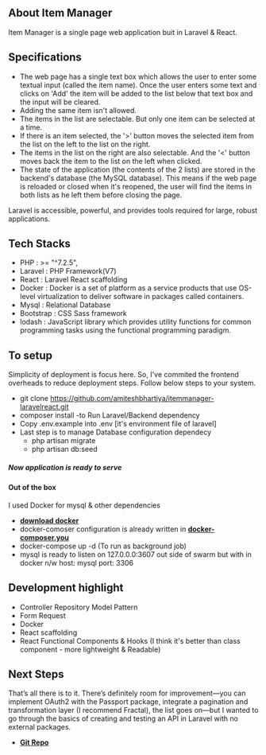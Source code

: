 
## About Item Manager

Item Manager is a single page web application buit in Laravel & React. 

## Specifications
- The web page has a single text box which allows the user to enter some textual input (called the item name). Once the user enters some text and clicks on 'Add' the item will be added to the list below that text box and the input will be cleared.  
- Adding the same item isn't allowed.  
- The items in the list are selectable. But only one item can be selected at a time.  
- If there is an item selected, the '>' button moves the selected item from the list on
the left to the list on the right.  
- The items in the list on the right are also selectable. And the '<' button moves
back the item to the list on the left when clicked.  
- The state of the application (the contents of the 2 lists) are stored in
the backend's database (the MySQL database). This means if the web page is reloaded or closed when it's reopened, the user will find the items in both lists as he left them before closing the page.

Laravel is accessible, powerful, and provides tools required for large, robust applications.

## Tech Stacks

- PHP     : >= "^7.2.5", 
- Laravel : PHP Framework(V7)
- React   : Laravel React scaffolding
- Docker  : Docker is a set of platform as a service products that use OS-level virtualization to deliver software in packages called containers. 
- Mysql   : Relational Database
- Bootstrap : CSS Sass framework
- lodash : JavaScript library which provides utility functions for common programming tasks using the functional programming paradigm.

## To setup

Simplicity of deployment is focus here. So, I've commited the frontend overheads to reduce deployment steps. Follow below steps to your system.
 
- git clone https://github.com/amiteshbhartiya/itemmanager-laravelreact.git
- composer install -to Run Laravel/Backend dependency
- Copy .env.example into .env  [it's environment file of laravel] 
- Last step is to manage Database configuration dependecy
  - php artisan migrate
  - php artisan db:seed


##### Now application is ready to serve

#### Out of the box 
I used Docker for mysql & other dependencies
   
   - **[download docker](https://www.docker.com/products/docker-desktop)**
   - docker-comoser configuration is already written in **[docker-composer.you](https://github.com/amiteshbhartiya/itemmanager-laravelreact/blob/master/docker-compose.yml)**
   - docker-compose up -d    (To run as background job)
   - mysql is ready to listen on 127.0.0.0:3607 out side of swarm but with in docker n/w host: mysql port: 3306  

## Development highlight

- Controller Repository Model Pattern
- Form Request
- Docker
- React scaffolding
- React Functional Components & Hooks (I think it's better than class component - more lightweight & Readable)

## Next Steps
That’s all there is to it. There’s definitely room for improvement—you can implement OAuth2 with the Passport package, integrate a pagination and transformation layer (I recommend Fractal), the list goes on—but I wanted to go through the basics of creating and testing an API in Laravel with no external packages.

- **[Git Repo](https://github.com/amiteshbhartiya/itemmanager-laravelreact.git)**
